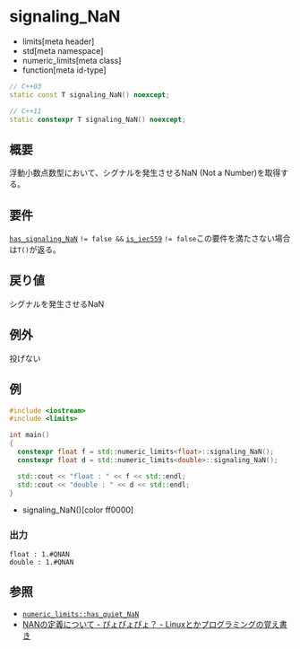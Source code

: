 # signaling_NaN
* limits[meta header]
* std[meta namespace]
* numeric_limits[meta class]
* function[meta id-type]

```cpp
// C++03
static const T signaling_NaN() noexcept;

// C++11
static constexpr T signaling_NaN() noexcept;
```

## 概要
浮動小数点数型において、シグナルを発生させるNaN (Not a Number)を取得する。


## 要件
[`has_signaling_NaN`](has_signaling_nan.md) `!= false &&` [`is_iec559`](is_iec559.md) `!= false`この要件を満たさない場合は`T()`が返る。


## 戻り値
シグナルを発生させるNaN


## 例外
投げない


## 例
```cpp example
#include <iostream>
#include <limits>

int main()
{
  constexpr float f = std::numeric_limits<float>::signaling_NaN();
  constexpr float d = std::numeric_limits<double>::signaling_NaN();

  std::cout << "float : " << f << std::endl;
  std::cout << "double : " << d << std::endl;
}
```
* signaling_NaN()[color ff0000]

### 出力
```
float : 1.#QNAN
double : 1.#QNAN
```

## 参照
* [`numeric_limits::has_quiet_NaN`](signaling_nan.md)
* [NANの定義について - ぴょぴょぴょ？ - Linuxとかプログラミングの覚え書き](http://d.hatena.ne.jp/pyopyopyo/20100330/p1)

